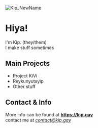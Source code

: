 ![Kip_NewName](https://github.com/KipJM/KipJM/assets/25549410/f31483ce-1736-4b35-8c18-73e962f14d98)
# Hiya!
I'm Kip. (they/them)  
I make stuff sometimes  

## Main Projects
- Project KiVi
- Reykunyutsyìp
- Other stuff

## Contact & Info
More info can be found at **https://kip.gay**  
contact me at *contact@kip.gay*

<!-- uh hi yeah that's it -->
